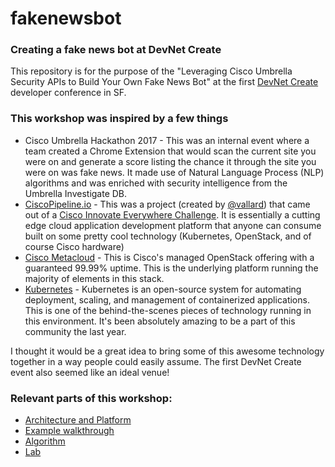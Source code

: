 # fakenewsbot


### Creating a fake news bot at DevNet Create
This repository is for the purpose of the "Leveraging Cisco Umbrella Security APIs to Build Your Own Fake News Bot" at the first [DevNet Create](https://devnetcreate.io/2017/) developer conference in SF.

### This workshop was inspired by a few things
* Cisco Umbrella Hackathon 2017 - This was an internal event where a team created a Chrome Extension that would scan the current site you were on and generate a score listing the chance it through the site you were on was fake news. It made use of Natural Language Process (NLP) algorithms and was enriched with security intelligence from the Umbrella Investigate DB. 
* [CiscoPipeline.io](http://www.ciscopipeline.io) - This was a project (created by [@vallard](http://www.twitter.com/vallard)) that came out of a [Cisco Innovate Everywhere Challenge](https://newsroom.cisco.com/documents/10157/14740/790057-WhitePaper-060816-FINAL.pdf). It is essentially a cutting edge cloud application development platform that anyone can consume built on some pretty cool technology (Kubernetes, OpenStack, and of course Cisco hardware)
* [Cisco Metacloud](http://www.cisco.com/go/metacloud) - This is Cisco's managed OpenStack offering with a guaranteed 99.99% uptime. This is the underlying platform running the majority of elements in this stack.
* [Kubernetes](http://www.kubernetes.io) - Kubernetes is an open-source system for automating deployment, scaling, and management of containerized applications. This is one of the behind-the-scenes pieces of technology running in this environment. It's been absolutely amazing to be a part of this community the last year.

I thought it would be a great idea to bring some of this awesome technology together in a way people could easily assume. The first DevNet Create event also seemed like an ideal venue!

### Relevant parts of this workshop:
* [Architecture and Platform](architecture.md) 
* [Example walkthrough](exampleWalkthrough.md)
* [Algorithm](algorithm.md)
* [Lab](lab.md)
  